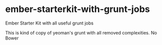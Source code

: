 ember-starterkit-with-grunt-jobs
================================

Ember Starter Kit with all useful grunt jobs

This is kind of copy of yeoman's grunt with all removed complexities. 
No Bower

